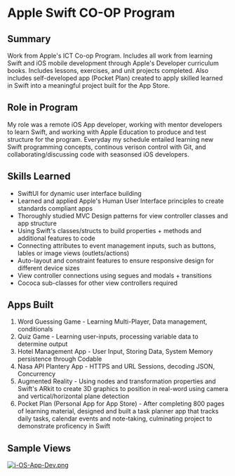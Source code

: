 # Apple Swift CO-OP Program

## Summary 
Work from Apple's ICT Co-op Program. Includes all work from learning Swift and iOS mobile development through Apple's Developer curriculum books. Includes lessons, exercises, and unit projects completed. Also includes self-developed app (Pocket Plan) created to apply skilled learned in Swift into a meaningful project built for the App Store.

## Role in Program 
My role was a remote iOS App developer, working with mentor developers to learn Swift, and working with Apple Education to produce and test structure for the program. Everyday my schedule entailed learning new Swift programming concepts, continous verison control with Git, and collaborating/discussing code with seasonsed iOS developers.

## Skills Learned 
* SwiftUI for dynamic user interface building
* Learned and applied Apple's Human User Interface principles to create standards compliant apps  
* Thoroughly studied MVC Design patterns for view controller classes and app structure 
* Using Swift's classes/structs to build properties + methods and additional features to code 
* Connecting attributes to event management inputs, such as buttons, lables or image views (outlets/actions)
* Auto-layout and constraint features to ensure responsive design for different device sizes
* View controller connections using segues and modals + transitions 
* Cococa sub-classes for other view controllers required

## Apps Built
1) Word Guessing Game - Learning Multi-Player, Data management, conditionals
2) Quiz Game - Learning user-inputs, processing variable data to determine output 
3) Hotel Management App - User Input, Storing Data, System Memory persistence through Codable 
4) Nasa API Plantery App - HTTPS and URL Sessions, decoding JSON, Concurrency
5) Augmented Reality - Using nodes and transformation properties and Swift's ARkit to create 3D graphics to position in real-word using camera and vertical/horizontal plane detection
6) Pocket Plan (Personal App for App Store) - After completing 800 pages of learning material, designed and built a task planner app that tracks daily tasks, calendar events and note-taking, culminating project to demonstrate proficency in Swift 

## Sample Views 
[![i-OS-App-Dev.png](https://i.postimg.cc/Fsnb3RRk/i-OS-App-Dev.png)](https://postimg.cc/SJCzpmcm)

